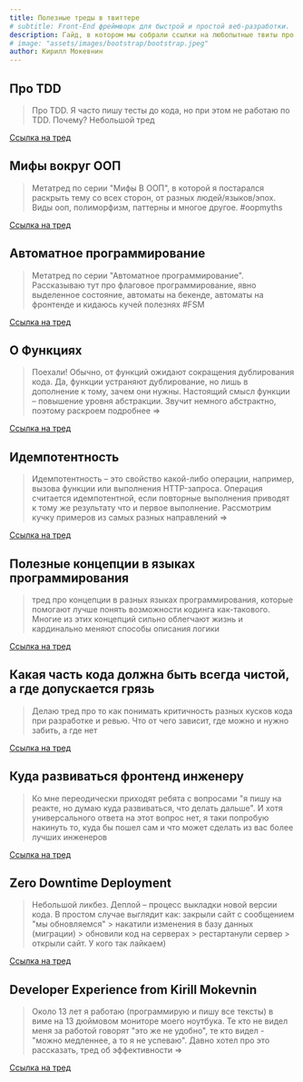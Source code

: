 ```yaml
---
title: Полезные треды в твиттере
# subtitle: Front-End фреймворк для быстрой и простой веб-разработки.
description: Гайд, в котором мы собрали ссылки на любопытные твиты про TDD, ООП, функции, идемпотентность и многое другое
# image: "assets/images/bootstrap/bootstrap.jpeg"
author: Кирилл Мокевнин
---
```


## Про TDD

> Про TDD. Я часто пишу тесты до кода, но при этом не работаю по TDD. Почему? Небольшой тред

[Ссылка на тред](https://twitter.com/mokevnin/status/1353796108594671617)

## Мифы вокруг ООП

> Метатред по серии "Мифы В ООП", в которой я постарался раскрыть тему со всех сторон, от разных людей/языков/эпох. Виды ооп, полиморфизм, паттерны и многое другое. #oopmyths

[Ссылка на тред](https://twitter.com/mokevnin/status/1376234798465871874)

## Автоматное программирование

> Метатред по серии "Автоматное программирование". Рассказываю тут про флаговое программирование, явно выделенное состояние, автоматы на бекенде, автоматы на фронтенде и кидаюсь кучей полезнях #FSM

[Ссылка на тред](https://twitter.com/mokevnin/status/1392160550113660935)

## О Функциях

> Поехали! Обычно, от функций ожидают сокращения дублирования кода. Да, функции устраняют дублирование, но лишь в дополнение к тому, зачем они нужны. Настоящий смысл функции – повышение уровня абстракции. Звучит немного абстрактно, поэтому раскроем подробнее =>

[Ссылка на тред](https://twitter.com/mokevnin/status/1396824737540722688)

## Идемпотентность

> Идемпотентность – это свойство какой-либо операции, например, вызова функции или выполнения HTTP-запроса. Операция считается идемпотентной, если повторные выполнения приводят к тому же результату что и первое выполнение. Рассмотрим кучку примеров из самых разных направлений =>

[Ссылка на тред](https://twitter.com/mokevnin/status/1417041597041086465)


## Полезные концепции в языках программирования

> тред про концепции в разных языках программирования, которые помогают лучше понять возможности кодинга как-такового. Многие из этих концепций сильно облегчают жизнь и кардинально меняют способы описания логики

[Ссылка на тред](https://twitter.com/mokevnin/status/1429535061838372873)

## Какая часть кода должна быть всегда чистой, а где допускается грязь

> Делаю тред про то как понимать критичность разных кусков кода при разработке и ревью. Что от чего зависит, где можно и нужно забить, а где нет

[Ссылка на тред](https://twitter.com/mokevnin/status/1433474955036012547)

## Куда развиваться фронтенд инженеру

> Ко мне переодически приходят ребята с вопросами "я пишу на реакте, но думаю куда развиваться, что делать дальше". И хотя универсального ответа на этот вопрос нет, я таки попробую накинуть то, куда бы пошел сам и что может сделать из вас более лучших инженеров

[Ссылка на тред](https://twitter.com/mokevnin/status/1427304920466825216)

## Zero Downtime Deployment

> Небольшой ликбез. Деплой – процесс выкладки новой версии кода. В простом случае выглядит как: закрыли сайт с сообщением "мы обновляемся" > накатили изменения в базу данных (миграции) > обновили код на серверах > рестартанули сервер > открыли сайт. У кого так лайкаем)

[Ссылка на тред](https://twitter.com/mokevnin/status/1491429628854272002)

## Developer Experience from Kirill Mokevnin
> Около 13 лет я работаю (программирую и пишу все тексты) в виме на 13 дюймовом мониторе моего ноутбука. Те кто не видел меня за работой говорят "это же не удобно", те кто видел - "можно медленнее, а то я не успеваю". Давно хотел про это рассказать, тред об эффективности =>

[Ссылка на тред](https://twitter.com/mokevnin/status/1566110250348023814)
